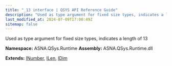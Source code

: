 ```yaml
---
title: "_13 interface | QSYS API Reference Guide"
description: "Used as type argument for fixed size types, indicates a length of 13  "
last_modified_at: 2024-07-09T17:00:49Z
sitemap: false
---
```


Used as type argument for fixed size types, indicates a length of 13 

**Namespace:** ASNA.QSys.Runtime
**Assembly:** ASNA.QSys.Runtime.dll

**Extends:** [INumber](/reference/runtime/qsys-runtime/i-number.html), [ILen](/reference/runtime/qsys-runtime/i-len.html), [IDim](/reference/runtime/qsys-runtime/i-dim.html)
<br>
<br>
